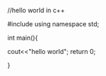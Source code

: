 //hello world in c++

#include<iostream>
using namespace std;

int main(){

cout<<"hello world";
return 0;

}
